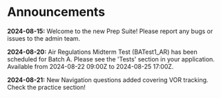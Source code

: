 ﻿# Announcements

**2024-08-15:** Welcome to the new Prep Suite! Please report any bugs or issues to the admin team.

**2024-08-20:** Air Regulations Midterm Test (BATest1_AR) has been scheduled for Batch A. Please see the 'Tests' section in your application. Available from 2024-08-22 09:00Z to 2024-08-25 17:00Z.

**2024-08-21:** New Navigation questions added covering VOR tracking. Check the practice section!
